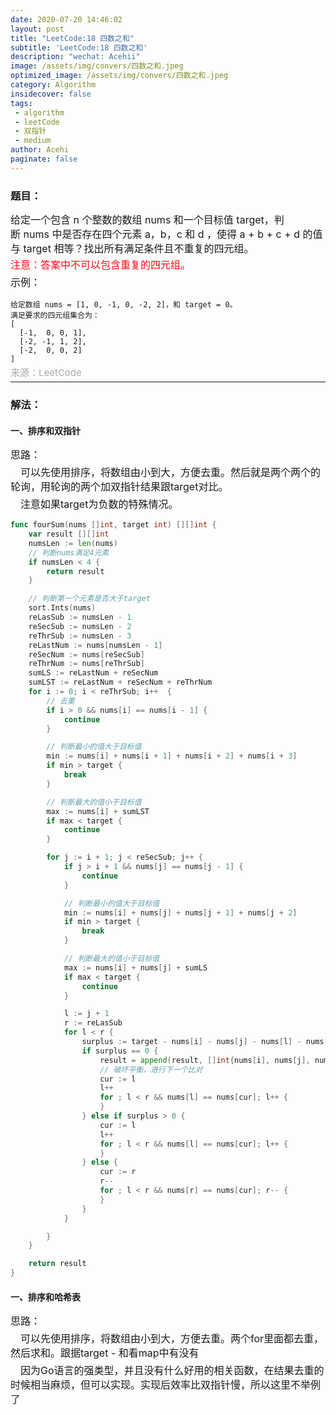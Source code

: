 ```yaml
---
date: 2020-07-20 14:46:02
layout: post
title: "LeetCode:18 四数之和"
subtitle: 'LeetCode:18 四数之和'
description: "wechat: Acehii"
image: /assets/img/convers/四数之和.jpeg
optimized_image: /assets/img/convers/四数之和.jpeg
category: Algorithm
insidecover: false
tags:
 - algorithm
 - leetCode
 - 双指针
 - medium
author: Acehi
paginate: false
---
```

<style>
.p-style {
    margin: 5px 0 0 0 !important;
    font-size:16px !important;
    line-height:23px !important;
}
.div-style {
    font-size:16px !important;
    line-height:23px !important;
}

.attention-style {
    font-size:16px !important;
    margin: 3px 0 0 0 !important;
    line-height:23px !important;
    color: #ff0a16 !important;
}
.a-style {
    color: darkgrey !important;
    margin: 2px 0 0 0 !important;
    font-size:15px !important;
    line-height:1px !important;
    text-decoration:none !important;
}
</style>

### 题目：
<div class="div-style">
    <p class="p-style">给定一个包含 n 个整数的数组 nums 和一个目标值 target，判断 nums 中是否存在四个元素 a，b，c 和 d ，使得 a + b + c + d 的值与 target 相等？找出所有满足条件且不重复的四元组。</p>
    <p class="attention-style">注意：答案中不可以包含重复的四元组。</p>
    <p class="p-style">示例：</p>
</div>

````
给定数组 nums = [1, 0, -1, 0, -2, 2]，和 target = 0。
满足要求的四元组集合为：
[
  [-1,  0, 0, 1],
  [-2, -1, 1, 2],
  [-2,  0, 0, 2]
]
````
<p class="p-style"><a href="https://leetcode-cn.com/problems/4sum" class="a-style">来源：LeetCode</a></p>

---
### 解法：

#### 一、排序和双指针

<p class="p-style">思路：</p>
<p class="p-style">&emsp;可以先使用排序，将数组由小到大，方便去重。然后就是两个两个的轮询，用轮询的两个加双指针结果跟target对比。</p>
<p class="p-style">&emsp;注意如果target为负数的特殊情况。</p>

````go
func fourSum(nums []int, target int) [][]int {
    var result [][]int
    numsLen := len(nums)
    // 判断nums满足4元素
    if numsLen < 4 {
        return result
    }

    // 判断第一个元素是否大于target
    sort.Ints(nums)
    reLasSub := numsLen - 1
    reSecSub := numsLen - 2
    reThrSub := numsLen - 3
    reLastNum := nums[numsLen - 1]
    reSecNum := nums[reSecSub]
    reThrNum := nums[reThrSub]
    sumLS := reLastNum + reSecNum
    sumLST := reLastNum + reSecNum + reThrNum
    for i := 0; i < reThrSub; i++  {
        // 去重
        if i > 0 && nums[i] == nums[i - 1] {
            continue
        }

        // 判断最小的值大于目标值
        min := nums[i] + nums[i + 1] + nums[i + 2] + nums[i + 3]
        if min > target {
            break
        }

        // 判断最大的值小于目标值
        max := nums[i] + sumLST
        if max < target {
            continue
        }

        for j := i + 1; j < reSecSub; j++ {
            if j > i + 1 && nums[j] == nums[j - 1] {
                continue
            }

            // 判断最小的值大于目标值
            min := nums[i] + nums[j] + nums[j + 1] + nums[j + 2]
            if min > target {
                break
            }

            // 判断最大的值小于目标值
            max := nums[i] + nums[j] + sumLS
            if max < target {
                continue
            }

            l := j + 1
            r := reLasSub
            for l < r {
                surplus := target - nums[i] - nums[j] - nums[l] - nums[r]
                if surplus == 0 {
                    result = append(result, []int{nums[i], nums[j], nums[l], nums[r]})
                    // 破坏平衡，进行下一个比对
                    cur := l
                    l++
                    for ; l < r && nums[l] == nums[cur]; l++ {
                    }
                } else if surplus > 0 {
                    cur := l
                    l++
                    for ; l < r && nums[l] == nums[cur]; l++ {
                    }
                } else {
                    cur := r
                    r--
                    for ; l < r && nums[r] == nums[cur]; r-- {
                    }
                }
            }

        }
    }

    return result
}
````


#### 一、排序和哈希表

<p class="p-style">思路：</p>
<p class="p-style">&emsp;可以先使用排序，将数组由小到大，方便去重。两个for里面都去重，然后求和。跟据target - 和看map中有没有</p>
<p class="p-style">&emsp;因为Go语言的强类型，并且没有什么好用的相关函数，在结果去重的时候相当麻烦，但可以实现。实现后效率比双指针慢，所以这里不举例了</p>
